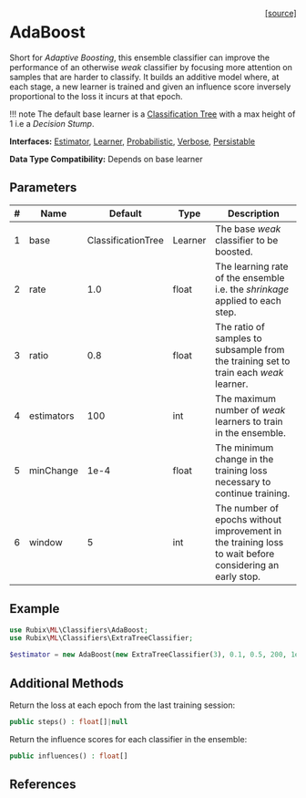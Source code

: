 <span style="float:right;"><a href="https://github.com/RubixML/ML/blob/master/src/Classifiers/AdaBoost.php">[source]</a></span>

# AdaBoost
Short for *Adaptive Boosting*, this ensemble classifier can improve the performance of an otherwise *weak* classifier by focusing more attention on samples that are harder to classify. It builds an additive model where, at each stage, a new learner is trained and given an influence score inversely proportional to the loss it incurs at that epoch.

!!! note
    The default base learner is a [Classification Tree](classification-tree.md) with a max height of 1 i.e a *Decision Stump*.

**Interfaces:** [Estimator](../estimator.md), [Learner](../learner.md), [Probabilistic](../probabilistic.md), [Verbose](../verbose.md), [Persistable](../persistable.md)

**Data Type Compatibility:** Depends on base learner

## Parameters
| # | Name | Default | Type | Description |
|---|---|---|---|---|
| 1 | base | ClassificationTree | Learner | The base *weak* classifier to be boosted. |
| 2 | rate | 1.0 | float | The learning rate of the ensemble i.e. the *shrinkage* applied to each step. |
| 3 | ratio | 0.8 | float | The ratio of samples to subsample from the training set to train each *weak* learner. |
| 4 | estimators | 100 | int | The maximum number of *weak* learners to train in the ensemble. |
| 5 | minChange | 1e-4 | float | The minimum change in the training loss necessary to continue training. |
| 6 | window | 5 | int | The number of epochs without improvement in the training loss to wait before considering an early stop. |

## Example
```php
use Rubix\ML\Classifiers\AdaBoost;
use Rubix\ML\Classifiers\ExtraTreeClassifier;

$estimator = new AdaBoost(new ExtraTreeClassifier(3), 0.1, 0.5, 200, 1e-3, 10);
```

## Additional Methods
Return the loss at each epoch from the last training session:
```php
public steps() : float[]|null
```

Return the influence scores for each classifier in the ensemble:
```php
public influences() : float[]
```

## References
[^1]: Y. Freund et al. (1996). A Decision-theoretic Generalization of On-line Learning and an Application to Boosting.
[^2]: J. Zhu et al. (2006). Multi-class AdaBoost.